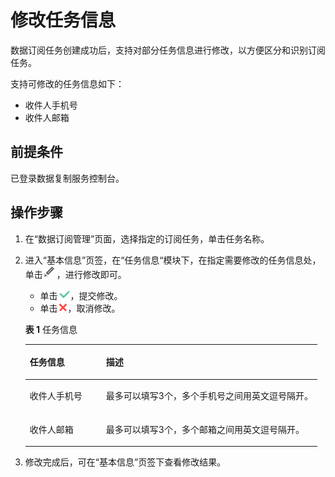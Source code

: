 # 修改任务信息<a name="drs_15_0011"></a>

数据订阅任务创建成功后，支持对部分任务信息进行修改，以方便区分和识别订阅任务。

支持可修改的任务信息如下：

-   收件人手机号
-   收件人邮箱

## 前提条件<a name="section16256919193311"></a>

已登录数据复制服务控制台。

## 操作步骤<a name="section142201121318"></a>

1.  在“数据订阅管理”页面，选择指定的订阅任务，单击任务名称。
2.  进入“基本信息”页签，在“任务信息“模块下，在指定需要修改的任务信息处，单击![](figures/icon-edit.png)，进行修改即可。

    -   单击![](figures/icon-true.png)，提交修改。
    -   单击![](figures/icon-false.png)，取消修改。

    **表 1**  任务信息

    <a name="table11403142202410"></a>
    <table><thead align="left"><tr id="row17404132212417"><th class="cellrowborder" valign="top" width="26.13%" id="mcps1.2.3.1.1"><p id="p15404192292420"><a name="p15404192292420"></a><a name="p15404192292420"></a><strong id="b207474522416"><a name="b207474522416"></a><a name="b207474522416"></a>任务信息</strong></p>
    </th>
    <th class="cellrowborder" valign="top" width="73.87%" id="mcps1.2.3.1.2"><p id="p7404622142417"><a name="p7404622142417"></a><a name="p7404622142417"></a><strong id="b20781545102415"><a name="b20781545102415"></a><a name="b20781545102415"></a>描述</strong></p>
    </th>
    </tr>
    </thead>
    <tbody><tr id="row16404112282416"><td class="cellrowborder" valign="top" width="26.13%" headers="mcps1.2.3.1.1 "><p id="p18404152219244"><a name="p18404152219244"></a><a name="p18404152219244"></a>收件人手机号</p>
    </td>
    <td class="cellrowborder" valign="top" width="73.87%" headers="mcps1.2.3.1.2 "><p id="p114041422152418"><a name="p114041422152418"></a><a name="p114041422152418"></a>最多可以填写3个，多个手机号之间用英文逗号隔开。</p>
    </td>
    </tr>
    <tr id="row184041322152413"><td class="cellrowborder" valign="top" width="26.13%" headers="mcps1.2.3.1.1 "><p id="p94049222242"><a name="p94049222242"></a><a name="p94049222242"></a>收件人邮箱</p>
    </td>
    <td class="cellrowborder" valign="top" width="73.87%" headers="mcps1.2.3.1.2 "><p id="p1640462212247"><a name="p1640462212247"></a><a name="p1640462212247"></a>最多可以填写3个，多个邮箱之间用英文逗号隔开。</p>
    </td>
    </tr>
    </tbody>
    </table>

3.  修改完成后，可在“基本信息”页签下查看修改结果。

